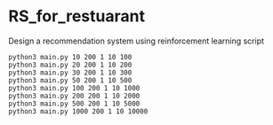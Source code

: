 # RS_for_restuarant
Design a recommendation system using reinforcement learning
script
```
python3 main.py 10 200 1 10 100
python3 main.py 20 200 1 10 200
python3 main.py 30 200 1 10 300
python3 main.py 50 200 1 10 500
python3 main.py 100 200 1 10 1000
python3 main.py 200 200 1 10 2000
python3 main.py 500 200 1 10 5000
python3 main.py 1000 200 1 10 10000
```
